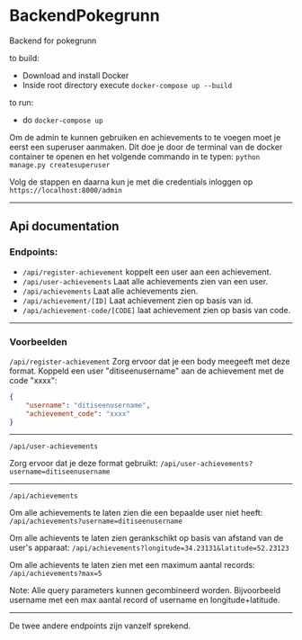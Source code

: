 # BackendPokegrunn
Backend for pokegrunn

to build:
- Download and install Docker
- Inside root directory execute `docker-compose up --build`

to run:
- do `docker-compose up`

Om de admin te kunnen gebruiken en achievements to te voegen moet je eerst een superuser aanmaken. Dit doe je door de terminal van de docker container te openen en het volgende commando in te typen: `python manage.py createsuperuser`

Volg de stappen en daarna kun je met die credentials inloggen op `https://localhost:8000/admin`

-----

## Api documentation

### Endpoints:

- `/api/register-achievement` koppelt een user aan een achievement.
- `/api/user-achievements` Laat alle achievements zien van een user.
- `/api/achievements` Laat alle achievements zien.
- `/api/achievement/[ID]` Laat achievement zien op basis van id.
- `/api/achievement-code/[CODE]` laat achievement zien op basis van code.

-----

### Voorbeelden
`/api/register-achievement`
Zorg ervoor dat je een body meegeeft met deze format. Koppeld een user "ditiseenusername" aan de achievement met de code "xxxx":
```json
{
    "username": "ditiseenusername",
    "achievement_code": "xxxx"
}
```

-----

`/api/user-achievements`

Zorg ervoor dat je deze format gebruikt:
`/api/user-achievements?username=ditiseenusername`

-----

`/api/achievements`

Om alle achievements te laten zien die een bepaalde user niet heeft:
`/api/achievements?username=ditiseenusername`

Om alle achievents te laten zien gerankschikt op basis van afstand van de user's apparaat:
`/api/achievements?longitude=34.23131&latitude=52.23123`

Om alle achievents te laten zien met een maximum aantal records:
`/api/achievements?max=5`

Note: Alle query parameters kunnen gecombineerd worden. Bijvoorbeeld username met een max aantal record of username en longitude+latitude.

-----

De twee andere endpoints zijn vanzelf sprekend.
